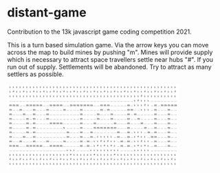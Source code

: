 # distant-game
Contribution to the 13k javascript game coding competition 2021.

This is a turn based simulation game. Via the arrow keys you can move across the map to build mines by pushing "m". Mines will provide supply which is necessary to attract space travellers settle near hubs "#". If you run out of supply. Settlements will be abandoned. Try to attract as many settlers as possible.

![distant screenshot](./distant-big.png)
